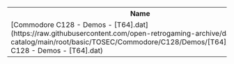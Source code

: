 <table>
<tr><th>Name</th><th>Size</th></tr>
<tr><td>
[Commodore C128 - Demos - [T64].dat](https://raw.githubusercontent.com/open-retrogaming-archive/dat-catalog/main/root/basic/TOSEC/Commodore/C128/Demos/[T64]/Commodore C128 - Demos - [T64].dat)
</td><td>2578</td></tr>
</table>
